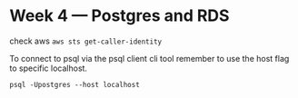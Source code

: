 # Week 4 — Postgres and RDS
check aws 
`aws sts get-caller-identity`

To connect to psql via the psql client cli tool remember to use the host flag to specific localhost.

`psql -Upostgres --host localhost`


